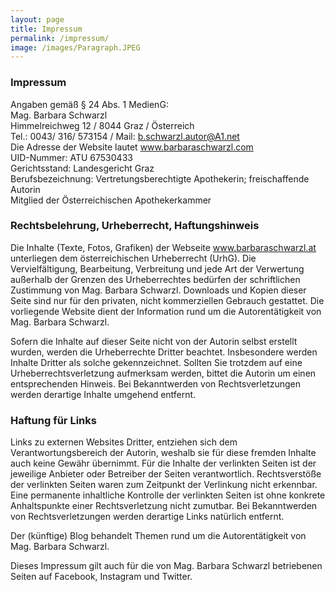 ```yaml
---
layout: page
title: Impressum
permalink: /impressum/
image: /images/Paragraph.JPEG
---
```

### Impressum

Angaben gemäß § 24 Abs. 1 MedienG: <br> Mag. Barbara Schwarzl <br> Himmelreichweg 12 / 8044 Graz / Österreich <br> Tel.: 0043/ 316/ 573154 / Mail: b.schwarzl.autor@A1.net <br> Die Adresse der Website lautet www.barbaraschwarzl.com <br> UID-Nummer: ATU 67530433 <br> Gerichtsstand: Landesgericht Graz <br> Berufsbezeichnung: Vertretungsberechtigte Apothekerin; freischaffende Autorin <br> Mitglied der Österreichischen Apothekerkammer


### Rechtsbelehrung, Urheberrecht, Haftungshinweis

Die Inhalte (Texte, Fotos, Grafiken) der Webseite www.barbaraschwarzl.at unterliegen dem österreichischen Urheberrecht (UrhG). Die Vervielfältigung, Bearbeitung, Verbreitung und jede Art der Verwertung außerhalb der Grenzen des Urheberrechtes bedürfen der schriftlichen Zustimmung von Mag. Barbara Schwarzl. Downloads und Kopien dieser Seite sind nur für den privaten, nicht kommerziellen Gebrauch gestattet. Die vorliegende Website dient der Information rund um die Autorentätigkeit von Mag. Barbara Schwarzl.

Sofern die Inhalte auf dieser Seite nicht von der Autorin selbst erstellt wurden, werden die Urheberrechte Dritter beachtet. Insbesondere werden Inhalte Dritter als solche gekennzeichnet. Sollten Sie trotzdem auf eine Urheberrechtsverletzung aufmerksam werden, bittet die Autorin um einen entsprechenden Hinweis. Bei Bekanntwerden von Rechtsverletzungen werden derartige Inhalte umgehend entfernt.



### Haftung für Links

Links zu externen Websites Dritter, entziehen sich dem Verantwortungsbereich der Autorin, weshalb sie für diese fremden Inhalte auch keine Gewähr übernimmt. Für die Inhalte der verlinkten Seiten ist der jeweilige Anbieter oder Betreiber der Seiten verantwortlich. Rechtsverstöße der verlinkten Seiten waren zum Zeitpunkt der Verlinkung nicht erkennbar. <br> Eine permanente inhaltliche Kontrolle der verlinkten Seiten ist ohne konkrete Anhaltspunkte einer Rechtsverletzung nicht zumutbar. Bei Bekanntwerden von Rechtsverletzungen werden derartige Links natürlich entfernt.

Der (künftige) Blog behandelt Themen rund um die Autorentätigkeit von Mag. Barbara Schwarzl.

Dieses Impressum gilt auch für die von Mag. Barbara Schwarzl betriebenen Seiten auf Facebook, Instagram und Twitter.


